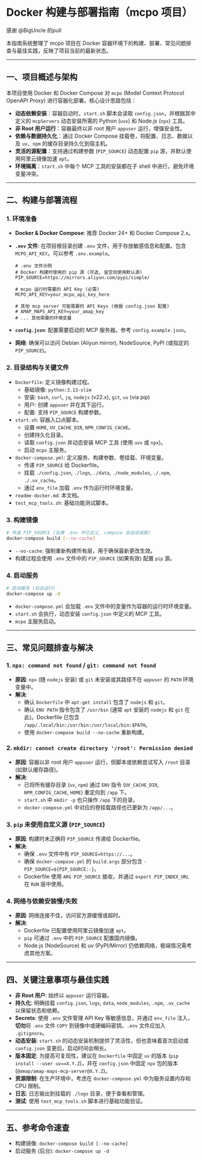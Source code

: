 # Docker 构建与部署指南（mcpo 项目）

感谢 @BigUncle 的pull

本指南系统整理了 mcpo 项目在 Docker 容器环境下的构建、部署、常见问题排查与最佳实践，反映了项目当前的最新状态。

---

## 一、项目概述与架构

本项目使用 Docker 和 Docker Compose 对 `mcpo` (Model Context Protocol OpenAPI Proxy) 进行容器化部署。核心设计思路包括：

- **动态依赖安装**：容器启动时，`start.sh` 脚本会读取 `config.json`，并根据其中定义的 `mcpServers` 动态安装所需的 Python (`uvx`) 和 Node.js (`npx`) 工具。
- **非 Root 用户运行**：容器最终以非 root 用户 `appuser` 运行，增强安全性。
- **依赖与数据持久化**：通过 Docker Compose 挂载卷，将配置、日志、数据以及 `uv`、`npm` 的缓存目录持久化到宿主机。
- **灵活的源配置**：支持通过构建参数 (`PIP_SOURCE`) 动态配置 `pip` 源，并默认使用阿里云镜像加速 `apt`。
- **环境隔离**：`start.sh` 中每个 MCP 工具的安装都在子 shell 中进行，避免环境变量冲突。

---

## 二、构建与部署流程

### 1. 环境准备

- **Docker & Docker Compose**: 推荐 Docker 24+ 和 Docker Compose 2.x。
- **`.env` 文件**: 在项目根目录创建 `.env` 文件，用于存放敏感信息和配置。包含 `MCPO_API_KEY`。可以参考 `.env.example`。

  ```dotenv
  # .env 文件示例
  # Docker 构建时使用的 pip 源 (可选, 留空则使用默认源)
  PIP_SOURCE=https://mirrors.aliyun.com/pypi/simple/

  # mcpo 运行时需要的 API Key (必需)
  MCPO_API_KEY=your_mcpo_api_key_here

  # 其他 mcp server 可能需要的 API Keys (根据 config.json 配置)
  # AMAP_MAPS_API_KEY=your_amap_key
  # ... 其他需要的环境变量
  ```

- **`config.json`**: 配置需要启动的 MCP 服务器。参考 `config.example.json`。
- **网络**: 确保可以访问 Debian (Aliyun mirror), NodeSource, PyPI (或指定的 `PIP_SOURCE`)。

### 2. 目录结构与关键文件

- `Dockerfile`: 定义镜像构建过程。
  - 基础镜像: `python:3.13-slim`
  - 安装: `bash`, `curl`, `jq`, `nodejs` (v22.x), `git`, `uv` (via pip)
  - 用户: 创建 `appuser` 并在其下运行。
  - 配置: 支持 `PIP_SOURCE` 构建参数。
- `start.sh`: 容器入口点脚本。
  - 设置 `HOME`, `UV_CACHE_DIR`, `NPM_CONFIG_CACHE`。
  - 创建持久化目录。
  - 读取 `config.json` 并动态安装 MCP 工具 (使用 `uvx` 或 `npx`)。
  - 启动 `mcpo` 主服务。
- `docker-compose.yml`: 定义服务、构建参数、卷挂载、环境变量。
  - 传递 `PIP_SOURCE` 给 Dockerfile。
  - 挂载 `./config.json`, `./logs`, `./data`, `./node_modules`, `./.npm`, `./.uv_cache`。
  - 通过 `env_file` 加载 `.env` 作为运行时环境变量。
- `readme-docker.md`: 本文档。
- `test_mcp_tools.sh`: 基础功能测试脚本。

### 3. 构建镜像

```bash
# 传递 PIP_SOURCE (如果 .env 中已定义, compose 会自动读取)
docker-compose build [--no-cache]
```

- `--no-cache`: 强制重新构建所有层，用于确保最新更改生效。
- 构建过程会使用 `.env` 文件中的 `PIP_SOURCE` (如果有效) 配置 `pip` 源。

### 4. 启动服务

```bash
# 启动服务 (后台运行)
docker-compose up -d
```

- `docker-compose.yml` 会加载 `.env` 文件中的变量作为容器的运行时环境变量。
- `start.sh` 会执行，动态安装 `config.json` 中定义的 MCP 工具。
- `mcpo` 主服务启动。

---

## 三、常见问题排查与解决

### 1. `npx: command not found` / `git: command not found`

- **原因**: `npx` (随 `nodejs` 安装) 或 `git` 未安装或其路径不在 `appuser` 的 `PATH` 环境变量中。
- **解决**:
  - 确认 `Dockerfile` 中 `apt-get install` 包含了 `nodejs` 和 `git`。
  - 确认 `ENV PATH` 指令包含了 `/usr/bin` (通常 `apt` 安装的 `nodejs` 和 `git` 在此)。Dockerfile 已包含 `/app/.local/bin:/usr/bin:/usr/local/bin:$PATH`。
  - 使用 `docker-compose build --no-cache` 重新构建。

### 2. `mkdir: cannot create directory '/root': Permission denied`

- **原因**: 容器以非 root 用户 `appuser` 运行，但脚本或依赖尝试写入 `/root` 目录 (如默认缓存路径)。
- **解决**:
  - 已将所有缓存目录 (`uv`, `npm`) 通过 `ENV` 指令 (`UV_CACHE_DIR`, `NPM_CONFIG_CACHE`, `HOME`) 重定向到 `/app` 下。
  - `start.sh` 中 `mkdir -p` 也只操作 `/app` 下的目录。
  - `docker-compose.yml` 中对应的卷挂载路径也已更新为 `/app/...`。

### 3. `pip` 未使用自定义源 (`PIP_SOURCE`)

- **原因**: 构建时未正确将 `PIP_SOURCE` 传递给 Dockerfile。
- **解决**:
  - 确保 `.env` 文件中有 `PIP_SOURCE=https://...`。
  - 确保 `docker-compose.yml` 的 `build.args` 部分包含 `- PIP_SOURCE=${PIP_SOURCE:-}`。
  - Dockerfile 使用 `ARG PIP_SOURCE` 接收，并通过 `export PIP_INDEX_URL` 在 `RUN` 层中使用。

### 4. 网络与依赖安装慢/失败

- **原因**: 网络连接不佳，访问官方源缓慢或超时。
- **解决**:
  - Dockerfile 已配置使用阿里云镜像加速 `apt`。
  - `pip` 可通过 `.env` 中的 `PIP_SOURCE` 配置国内镜像。
  - Node.js (NodeSource) 和 uv (PyPI/Mirror) 仍依赖网络，极端情况需考虑其他方案。

---

## 四、关键注意事项与最佳实践

- **非 Root 用户**: 始终以 `appuser` 运行容器。
- **持久化**: 明确挂载 `config.json`, `logs`, `data`, `node_modules`, `.npm`, `.uv_cache` 以保留状态和依赖。
- **Secrets**: 使用 `.env` 文件管理 API Key 等敏感信息，并通过 `env_file` 注入，**切勿**将 `.env` 文件 `COPY` 到镜像中或硬编码密钥。`.env` 文件应加入 `.gitignore`。
- **动态安装**: `start.sh` 的动态安装机制提供了灵活性，但也意味着首次启动或 `config.json` 变更后，启动时间会稍长。
- **版本固定**: 为提高可复现性，建议在 `Dockerfile` 中固定 `uv` 的版本 (`pip install --user uv==X.Y.Z`)，并在 `config.json` 中固定 `npx` 包的版本 (`@amap/amap-maps-mcp-server@X.Y.Z`)。
- **资源限制**: 在生产环境中，考虑在 `docker-compose.yml` 中为服务设置内存和 CPU 限制。
- **日志**: 日志输出到挂载的 `./logs` 目录，便于查看和管理。
- **测试**: 使用 `test_mcp_tools.sh` 脚本进行基础功能验证。

---

## 五、参考命令速查

- 构建镜像: `docker-compose build [--no-cache]`
- 启动服务 (后台): `docker-compose up -d`

